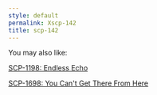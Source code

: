 ```yaml
---
style: default
permalink: Xscp-142
title: scp-142
---
```

You may also like:

[SCP-1198: Endless Echo](http://scp-wiki.net/scp-1198)

[SCP-1698: You Can't Get There From Here](http://scp-wiki.net/scp-1698)
